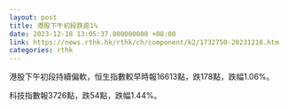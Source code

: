 ```yaml
---
layout: post
title: 港股下午初段跌逾1%
date: 2023-12-18 13:05:37.000000000 +08:00
link: https://news.rthk.hk/rthk/ch/component/k2/1732750-20231218.htm
categories: rthk
---
```


港股下午初段持續偏軟，恒生指數較早時報16613點，跌178點，跌幅1.06%。

科技指數報3726點，跌54點，跌幅1.44%。
